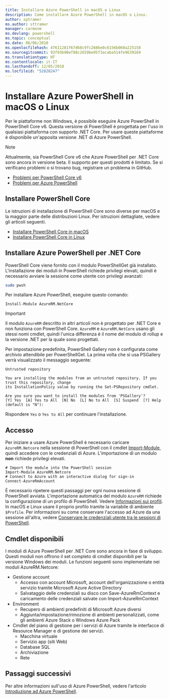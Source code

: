 ```yaml
---
title: Installare Azure PowerShell in macOS o Linux
description: Come installare Azure PowerShell in macOS o Linux.
author: sptramer
ms.author: sttramer
manager: carmonm
ms.devlang: powershell
ms.topic: conceptual
ms.date: 06/06/2018
ms.openlocfilehash: 47611281f67d68c9fc2686e0c6156b060a225158
ms.sourcegitcommit: 93f93b90ef88c2659be95f3acaba514fe9639169
ms.translationtype: HT
ms.contentlocale: it-IT
ms.lasthandoff: 12/05/2018
ms.locfileid: "52828247"
---
```

# <a name="install-azure-powershell-on-macos-or-linux"></a>Installare Azure PowerShell in macOS o Linux

Per le piattaforme non Windows, è possibile eseguire Azure PowerShell in PowerShell Core v6. Questa versione di PowerShell è progettata per l'uso in qualsiasi piattaforma con supporto .NET Core. Per usare queste piattaforme è disponibile un'apposita versione .NET di Azure PowerShell.

> [!NOTE]
> Attualmente, sia PowerShell Core v6 che Azure PowerShell per .NET Core sono ancora in versione beta.
> Il supporto per questi prodotti è limitato. Se si verificano problemi o si trovano bug, registrare un problema in GitHub.
>
> * [Problemi per PowerShell Core v6](https://github.com/PowerShell/PowerShell/issues)
> * [Problemi per Azure PowerShell](https://github.com/azure/azure-docs-powershell/issues)

## <a name="install-powershell-core"></a>Installare PowerShell Core

Le istruzioni di installazione di PowerShell Core sono diverse per macOS e la maggior parte delle distribuzioni Linux.
Per istruzioni dettagliate, vedere gli articoli seguenti.

* [Installare PowerShell Core in macOS](/powershell/scripting/setup/installing-powershell-core-on-macos)
* [Installare PowerShell Core in Linux](/powershell/scripting/setup/installing-powershell-core-on-linux)

## <a name="install-azure-powershell-for-net-core"></a>Installare Azure PowerShell per .NET Core

PowerShell Core viene fornito con il modulo PowerShellGet già installato. L'installazione dei moduli in PowerShell richiede privilegi elevati, quindi è necessario avviare la sessione come utente con privilegi avanzati:

```bash
sudo pwsh
```

Per installare Azure PowerShell, eseguire questo comando:

```powershell-interactive
Install-Module AzureRM.NetCore
```

> [!IMPORTANT]
> Il modulo `AzureRM` descritto in altri articoli non è progettato per .NET Core e non funziona con PowerShell Core. `AzureRM` e `AzureRM.NetCore` usano gli stessi nomi cmdlet, quindi l'unica differenza è il nome del modulo di rollup e la versione .NET per la quale sono progettati.

Per impostazione predefinita, PowerShell Gallery non è configurata come archivio attendibile per PowerShellGet. La prima volta che si usa PSGallery verrà visualizzato il messaggio seguente:

```output
Untrusted repository

You are installing the modules from an untrusted repository. If you trust this repository, change
its InstallationPolicy value by running the Set-PSRepository cmdlet.

Are you sure you want to install the modules from 'PSGallery'?
[Y] Yes  [A] Yes to All  [N] No  [L] No to All  [S] Suspend  [?] Help (default is "N"):
```

Rispondere `Yes` o `Yes to All` per continuare l'installazione.

## <a name="sign-in"></a>Accesso

Per iniziare a usare Azure PowerShell è necessario caricare `AzureRM.Netcore` nella sessione di PowerShell con il cmdlet [Import-Module](/powershell/module/Microsoft.PowerShell.Core/Import-Module), quindi accedere con le credenziali di Azure. L'importazione di un modulo __non__ richiede privilegi elevati.

```powershell-interactive
# Import the module into the PowerShell session
Import-Module AzureRM.Netcore
# Connect to Azure with an interactive dialog for sign-in
Connect-AzureRmAccount
```

È necessario ripetere questi passaggi per ogni nuova sessione di PowerShell avviata. L'importazione automatica del modulo `AzureRM` richiede la configurazione di un profilo di PowerShell. Vedere [Informazioni sui profili](/powershell/module/microsoft.powershell.core/about/about_profiles).
In macOS e Linux usare il proprio profilo tramite la variabile di ambiente `$Profile`. Per informazioni su come conservare l'accesso ad Azure da una sessione all'altra, vedere [Conservare le credenziali utente tra le sessioni di PowerShell](context-persistence.md).

## <a name="available-cmdlets"></a>Cmdlet disponibili

I moduli di Azure PowerShell per .NET Core sono ancora in fase di sviluppo. Questi moduli non offrono il set completo di cmdlet disponibili per la versione Windows dei moduli. Le funzioni seguenti sono implementate nei moduli AzureRM.Netcore:

* Gestione account
  * Accesso con account Microsoft, account dell'organizzazione o entità servizio tramite Microsoft Azure Active Directory
  * Salvataggio delle credenziali su disco con Save-AzureRmContext e caricamento delle credenziali salvate con Import-AzureRmContext
* Environment
  * Recupero di ambienti predefiniti di Microsoft Azure diversi
  * Aggiunta/impostazione/rimozione di ambienti personalizzati, come gli ambienti Azure Stack o Windows Azure Pack
* Cmdlet del piano di gestione per i servizi di Azure tramite le interfacce di Resource Manager e di gestione dei servizi.
  * Macchina virtuale
  * Servizio app (siti Web)
  * Database SQL
  * Archiviazione
  * Rete

## <a name="next-steps"></a>Passaggi successivi

Per altre informazioni sull'uso di Azure PowerShell, vedere l'articolo [Introduzione ad Azure PowerShell](get-started-azureps.md).
